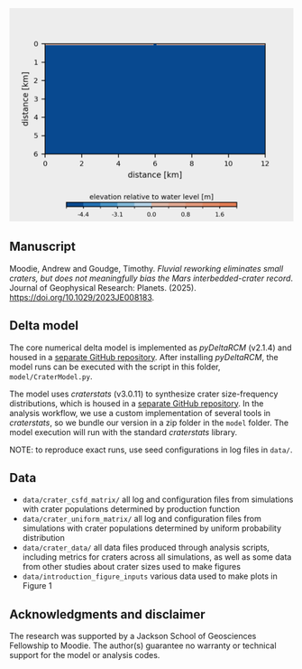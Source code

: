 
![movie of cratering and delta formation](./private/csfd_cratering_example.gif)

## Manuscript

Moodie, Andrew and Goudge, Timothy. *Fluvial reworking eliminates small craters, but does not meaningfully bias the Mars interbedded-crater record*. Journal of Geophysical Research: Planets. (2025). https://doi.org/10.1029/2023JE008183.


## Delta model
The core numerical delta model is implemented as *pyDeltaRCM* (v2.1.4) and housed in a [separate GitHub repository](https://github.com/DeltaRCM/pyDeltaRCM).
After installing *pyDeltaRCM*, the model runs can be executed with the script in this folder, `model/CraterModel.py`.

The model uses *craterstats* (v3.0.11) to synthesize crater size-frequency distributions, which is housed in a [separate GitHub repository](https://github.com/ggmichael/craterstats).
In the analysis workflow, we use a custom implementation of several tools in *craterstats*, so we bundle our version in a zip folder in the `model` folder. 
The model execution will run with the standard *craterstats* library.

NOTE: to reproduce exact runs, use seed configurations in log files in `data/`.


## Data

* `data/crater_csfd_matrix/` all log and configuration files from simulations with crater populations determined by production function
* `data/crater_uniform_matrix/` all log and configuration files from simulations with crater populations determined by uniform probability distribution
* `data/crater_data/` all data files produced through analysis scripts, including metrics for craters across all simulations, as well as some data from other studies about crater sizes used to make figures
* `data/introduction_figure_inputs` various data used to make plots in Figure 1


## Acknowledgments and disclaimer

The research was supported by a Jackson School of Geosciences Fellowship to Moodie.
The author(s) guarantee no warranty or technical support for the model or analysis codes.
